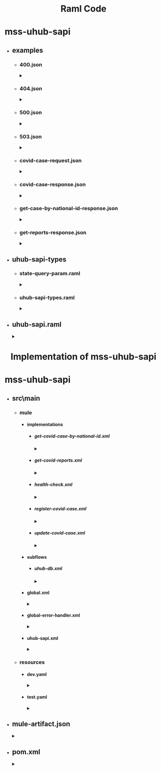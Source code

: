 # <p align="center">Raml Code</p>
# mss-uhub-sapi 
- ## examples
  - ### 400.json
    <details>
    <summary></summary>
  
      ```json
      {
      "code":400,
      "message":"Bad request",
      "description":"required key caseType not found",
      "dateTime":"2021-05-29T05:58:02Z",
      "transactionId":"44b32520-61ee-47b4-907d-fa15869f3c4d"
      }
      ```
    </details>
  
  - ### 404.json
    <details>
    <summary></summary>
  
      ```json
      {
     "code":404,
     "message":"No cases Found",
     "description":"No cases found for given national id",
     "dateTime":"2021-05-29T05:58:02Z",
     "transactionId":"44b32450-61ee-47b4-907d-fa12a69f3c4d"
      }
      
      ```
    </details>
  - ### 500.json
    <details>
    <summary></summary>
  
      ```json
      {
      "code":500,
      "message":"Internal Server Error",
      "description":"The (upstream) service is temporarily not available",
     "dateTime":"2021-05-31T06:18:02Z",
      "transactionId":"48n32920-69ne-47b4-907d-fa15869f3c4d"
      }
      ```
    </details>
  - ### 503.json
    <details>
    <summary></summary>
  
      ```json
      {
      "code":503,
      "message":"Service unavailable",
      "description":"The (upstream) service is temporarily not available",
     "dateTime":"2021-05-31T06:18:02Z",
      "transactionId":"48n32920-69ne-47b4-907d-fa15869f3c4d"
      }
      ```
    </details>
  - ### covid-case-request.json
    <details>
    <summary></summary>
  
      ```json
      {
          "source":"Hospital1",
       "caseType":"positive",
       "firstName":"John",
       "lastName":"Nixon",
       "phone":"541-754-3010",
       "email":"john@gmail.com",
       "dateOfBirth":"1989-04-26",
       "nationalID":"209-49-6193",
       "nationalIDType":"SSN",
       "address":{
          "streetAddress":"1600 Pennsylvania Avenue NW",
          "city":"Washington",
          "state":"DC",
          "postal":"20500",
          "country":"USA"
       }
      }
      ```
    </details>
  - ### covid-case-response.json
    <details>
    <summary></summary>
  
      ```json
      {
      "caseID":"672322"
      }
      ```
    </details>
  - ### get-case-by-national-id-response.json
     <details>
    <summary></summary>
  
      ```json
      [
     {
        "source":"Hospital1",
        "caseID":"456464",
        "caseType":"positive",
        "firstName":"John",
        "lastName":"Nixon",
        "phone":"541-754-3010",
        "email":"john@gmail.com",
        "dateOfBirth":"1989-04-26",
        "nationalID":"209-49-6193",
        "nationalIDType":"SSN",
        "address":{
           "streetAddress":"1600 Pennsylvania Avenue NW",
           "city":"Washington",
           "state":"DC",
           "postal":"20500",
           "country":"USA"
        },
        "createDate":"2021-05-03",
        "updateDate":"2021-05-03"
     },
     {
        "source":"Hospital1",
        "caseID":"528293",
        "caseType":"negative",
        "firstName":"John",
        "lastName":"Nixon",
        "phone":"541-754-3010",
        "email":"john@gmail.com",
        "dateOfBirth":"1989-04-26",
        "nationalID":"209-49-6193",
        "nationalIDType":"SSN",
        "address":{
           "streetAddress":"1600 Pennsylvania Avenue NW",
           "city":"Washington",
           "state":"DC",
           "postal":"20500",
           "country":"USA"
        },
        "createDate":"2020-12-14",
        "updateDate":"2020-12-14"
     }
    ]
      ```
    </details>
  - ### get-reports-response.json
    <details>
    <summary></summary>
  
      ```json
        [
         {
            "state":"texas",
            "report":{
               "total":46744,
               "positive":436744,
               "recovered":433744,
               "death":300,
               "vaccinated":7847848
            }
         }
       ]
      ```
    </details>
- ## uhub-sapi-types
  - ### state-query-param.raml
    <details>
    <summary></summary>
  
      ```raml
      #%RAML 1.0 Trait
      queryParameters:
        state: 
              type: string
              displayName: state
              required: false
              example: "texas"
      ```
    </details>
  - ### uhub-sapi-types.raml
    <details>
    <summary></summary>
  
      ```raml
     #%RAML 1.0 Library
      usage:  Types for uho sapi
      types:
        covid-case-request-type:
          type: object
          description: This type used to register and update covid case
          properties:
            source: 
              type: string
              required: true
              minLength: 1
              maxLength: 60
              example: "The johns hopkins hospital"
            caseType: 
              type: string
              required: true
              minLength: 1
              maxLength: 20
              example: "positive"
            firstName: 
              type: string
              required: true
              minLength: 1
              maxLength: 20
              example: "John"
            lastName: 
              type: string
              required: true
              minLength: 1
              maxLength: 20
              example: "Nixon"
            phone: 
              type: string
              required: true
              minLength: 1
              maxLength: 12
            email: 
              type: string
              required: false
              minLength: 1
              maxLength: 50
              example: "john@gmail.com"
            dateOfBirth:
              type: date-only
              required: true
              example: "1989-04-26"
            nationalID: 
              type: string
              required: true
              minLength: 1
              maxLength: 20
              example: "209-49-6193"
            nationalIDType:
              type: string
              required: true
              minLength: 1
              maxLength: 20
              example: "SSN"
            address:
              type: object
              properties:
                streetAddress: 
                  type: string
                  required: true
                  minLength: 1
                  maxLength: 30
                  example: "1600 Pennsylvania Avenue NW"
                city: 
                  type: string
                  required: true
                  minLength: 1
                  maxLength: 30
                  example: "Washington"
                state: 
                  type: string
                  required: true
                  minLength: 1
                  maxLength: 30
                  example: "DC"
                postal: 
                  type: string
                  required: true
                  minLength: 1
                  maxLength: 30
                  example: "20500"
                country: 
                  type: string
                  required: true
                  minLength: 1
                  maxLength: 30
                  example: "USA"
        covid-case-response-type:
          type: object
          properties:
            caseID: 
              type: string      
              example: "38774"
        get-cases-by-national-id-response-type:
          type: array
          items:
            type: object
            description: Contains each case object
            properties:
              source: 
                type: string
                required: true
                minLength: 1
                maxLength: 60
                example: "The johns hopkins hospital"
              caseType: 
                type: string
                required: true
                minLength: 1
                maxLength: 20
                example: "positive"
              firstName: 
                type: string
                required: true
                minLength: 1
                maxLength: 20
                example: "John"
              lastName: 
                type: string
                required: true
                minLength: 1
                maxLength: 20
                example: "Nixon"
              phone: 
                type: string
                required: true
                minLength: 1
                maxLength: 12
              email: 
                type: string
                required: false
                minLength: 1
                maxLength: 50
                example: "john@gmail.com"
              dateOfBirth:
                type: date-only
                required: true
                example: "1989-04-26"
              nationalID: 
                type: string
                required: true
                minLength: 1
                maxLength: 20
                example: "209-49-6193"
              nationalIDType:
                type: string
                required: true
                minLength: 1
                maxLength: 20
                example: "SSN"
              address:
                type: object
                properties:
                  streetAddress: 
                    type: string
                    required: true
                    minLength: 1
                    maxLength: 30
                    example: "1600 Pennsylvania Avenue NW"
                  city: 
                    type: string
                    required: true
                    minLength: 1
                    maxLength: 30
                    example: "Washington"
                  state: 
                    type: string
                    required: true
                    minLength: 1
                    maxLength: 30
                    example: "DC"
                  postal: 
                    type: string
                    required: true
                    minLength: 1
                    maxLength: 30
                    example: "20500"
                  country: 
                    type: string
                    required: true
                    minLength: 1
                    maxLength: 30
                    example: "USA"
              createDate:
                type: date-only
                required: true
                example: "2021-06-26"
              updateDate:
                type: date-only
                required: true
                example: "2021-06-26"
        get-reports-response-type:
          type: array
          items:
            type: object
            properties:
              state:
                type: string
                example: "texas"
              report:
                type: object
                properties:
                  total:
                    type: number
                    example: 46744
                  positive:
                    type: number
                    example: 436744
                  recovered:
                    type: number
                    example: 433744
                  death:
                    type: number
                    example: 300
                  vaccinated:
                    type: number
                    example: 7847848

      ```
    </details>
- ## uhub-sapi.raml
  <details>
  <summary></summary>
  
  ```raml
  #%RAML 1.0
  title: uhub-sapi
  version: v1
  baseUri: http://{environment}/covid/{version}/
  baseUriParameters:
    environment:
      description: DEV, TEST, UAT, PROD
      enum: ["uho-dev-uhub-sapi.us-e2.cloudhub.io","uho-test-uhub-sapi.us-e2.cloudhub.io", "uho-uat-uhub-sapi.us-e2.cloudhub.io", "uho-prod-uhub-sapi.us-e2.cloudhub.io"]
  traits:
    client-id-header: !include exchange_modules/d896f4a8-62ed-4bab-9db4-5db7ac45ebd4/client-id-required/1.0.0/client-id-required.raml
    transaction-header: !include exchange_modules/d896f4a8-62ed-4bab-9db4-5db7ac45ebd4/transaction-header/1.0.0/transaction-header.raml
    correlation-id-header: !include exchange_modules/d896f4a8-62ed-4bab-9db4-5db7ac45ebd4/correlation-id-header/1.0.0/correlation-id-header.raml
    state-query-param: !include uhub-sapi-types/state-query-param.raml
  uses:
    resource-types: exchange_modules/d896f4a8-62ed-4bab-9db4-5db7ac45ebd4/resource-types/1.0.0/resource-types.raml
    common-data-types: exchange_modules/d896f4a8-62ed-4bab-9db4-5db7ac45ebd4/common-data-types/1.0.0/common-data-types.raml
    uhub-sapi-types: uhub-sapi-types/uhub-sapi-types.raml
  /cases:
    post:
      description: To register covid case
      is: [client-id-header,correlation-id-header,transaction-header]
      body:
        application/json:
          type: uhub-sapi-types.covid-case-request-type
          example: !include examples/covid-case-request.json
      responses:
        201:
          body:
            application/json:
              type: uhub-sapi-types.covid-case-response-type
              example: !include examples/covid-case-response.json
        400:
          body:
            application/json:
              type: common-data-types.errorType
              example: !include examples/400.json
        503:
          body:
            application/json:
              type: common-data-types.errorType
              example: !include examples/503.json
        500:
          body:
            application/json:
              type: common-data-types.errorType
              example: !include examples/500.json
    put:
      description: To update covid case
      is: [client-id-header,correlation-id-header,transaction-header]
      body:
        application/json:
          type: uhub-sapi-types.covid-case-request-type
          example: !include examples/covid-case-request.json
      responses:
        200:
          body:
            application/json:
              example:
                type: uhub-sapi-type.covid-case-response-type
                example: !include examples/covid-case-response.json
        400:
          body:
            application/json:
              type: common-data-types.errorType
              example: !include examples/400.json
        503:
          body:
            application/json:
              type: common-data-types.errorType
              example: !include examples/503.json
        500:
          body:
            application/json:
              type: common-data-types.errorType
              example: !include examples/500.json
    /{nationalID}:
      get:
        description: To get covid case by national id.
        is: [client-id-header,correlation-id-header,transaction-header]
        responses:
          200:
            body:
              application/json:
                type: uhub-sapi-types.get-cases-by-national-id-response-type
                example: !include examples/get-cases-by-national-id-response.json     
          404:
            body:
              application/json:
                type: common-data-types.errorType
                example: !include examples/404.json 
          503:
            body:
              application/json:
                type: common-data-types.errorType
                example: !include examples/503.json     
          500:
            body:
              application/json:
                type: common-data-types.errorType
                example: !include examples/500.json 
  /reports:
    get:
      description: To get covid reports
      is: [client-id-header,correlation-id-header,transaction-header, state-query-param]
      responses:
        200:
          body:
            application/json:
              type: uhub-sapi-types.get-reports-response-type
              example: !include examples/get-reports-response.json
        503:
            body:
              application/json:
                type: common-data-types.errorType
                example: !include examples/503.json     
        500:
          body:
              application/json:
                type: common-data-types.errorType
                example: !include examples/500.json
  /health-check:
    get:
    type:
      resource-types.all: 
        getResponseType: string
  ```
  </details>
    
# <p align="center">Implementation of mss-uhub-sapi</p>  
# mss-uhub-sapi
- ## src\main
  - ### mule
    - #### implementations
      - ##### get-covid-case-by-national-id.xml
        <details>
        <summary></summary>
        
        ```xml
        <mule xmlns:db="http://www.mulesoft.org/schema/mule/db"
            xmlns:ee="http://www.mulesoft.org/schema/mule/ee/core"
            xmlns="http://www.mulesoft.org/schema/mule/core"
            xmlns:doc="http://www.mulesoft.org/schema/mule/documentation"
            xmlns:xsi="http://www.w3.org/2001/XMLSchema-instance"
            xsi:schemaLocation="http://www.mulesoft.org/schema/mule/core http://www.mulesoft.org/schema/mule/core/current/mule.xsd
                                http://www.mulesoft.org/schema/mule/ee/core http://www.mulesoft.org/schema/mule/ee/core/current/mule-ee.xsd
                                http://www.mulesoft.org/schema/mule/db http://www.mulesoft.org/schema/mule/db/current/mule-db.xsd">
            <flow name="get:\cases\(nationalID):uhub-sapi-config">
                <set-variable value="#[attributes.headers.'x-correlation-id' default ""]" doc:name="Set correlationId" doc:id="f8880dfb-464e-466c-ace9-2c16154a67f8" variableName="correlationId"/>
                <logger level="INFO" doc:name="Start Log" doc:id="a9da54eb-b242-4bf7-a9d3-2cac2e1194bb" message="transactionID: #[vars.transactionId]], correlationID: #[vars.correlationID], message: Started get covid case by national id flow"/>
                <set-variable value="#[attributes.uriParams.nationalID]" doc:name="Set nationalID" doc:id="6cdad34b-e37a-4b8f-a54f-9d1320c82b0d" variableName="nationalID"/>
                <flow-ref doc:name="fetch-case-by-national-id-sub-flow" doc:id="22cedc33-9bff-4b2b-aeb8-e7806c14d7fd" name="fetch-case-by-national-id-sub-flow"/>
                <choice doc:name="Choice" doc:id="e641b0d9-7cfd-4633-9942-5e63eb8daa02">
                    <when expression="#[sizeOf(payload) > 0]">
                        <ee:transform doc:name="Set Success Response" doc:id="91e6da53-26ad-4b26-8820-ef1c2505cd2c">
                            <ee:message>
                                <ee:set-payload>
                                    <![CDATA[ %dw 2.0
                                    output application/json
                                    ---
                                    payload map (covidCase, indexOfCovidCase) -> {
                                        caseID: covidCase.case_id,
                                        source: covidCase.source,
                                        caseType: covidCase.case_type,
                                        firstName: covidCase.first_name,
                                        lastName: covidCase.last_name,
                                        phone: covidCase.phone,
                                        email: covidCase.email,
                                        dateOfBirth: covidCase.date_of_birth as String {format: "yyyy-MM-dd"},
                                        nationalID: covidCase.national_id,
                                        nationalIDType: covidCase.national_id_type,
                                        address: {
                                            streetAddress: covidCase.street_address,
                                            city: covidCase.city,
                                            state: covidCase.state,
                                            postal: covidCase.postal,
                                            country: covidCase.country
                                        },
                                        createDate: covidCase.create_date as String {format: "yyyy-MM-dd"},
                                        updateDate: covidCase.update_date as String {format: "yyyy-MM-dd"}
                                    } ]]>
                                </ee:set-payload>
                            </ee:message>
                        </ee:transform>
                    </when>
                    <otherwise>
                        <ee:transform doc:name="Set Not Found Response" doc:id="04f1cc15-2bd2-4c5a-a9d8-54de0f91cc8b">
                            <ee:message>
                                <ee:set-payload>
                                    <![CDATA[ %dw 2.0
                                    output application/json
                                    ---
                                    {
                                        "code": 404,
                                        "message": "Resource not found",
                                        "description": "The server has not found anything matching the Request-URI",
                                        "dateTime": now() as String { format: "yyyy-MM-dd'T'HH:mm:ss'Z'" },
                                        "transactionId": vars.transactionId
                                    } ]]>
                                </ee:set-payload>
                            </ee:message>
                            <ee:variables>
                                <ee:set-variable variableName="httpStatus">
                                    <![CDATA[ 404 ]]>
                                </ee:set-variable>
                            </ee:variables>
                        </ee:transform>
                    </otherwise>
                </choice>
                <logger level="INFO" doc:name="End Log" doc:id="2ad38ca0-65f9-4db2-855c-ded0ef04a6e0" message="transactionID: #[vars.transactionId]], correlationID: #[vars.correlationID], message: Completed get covid case by national id flow, payload: #[payload]"/>
            </flow>
        </mule>
        ```
        </details>

      - ##### get-covid-reports.xml
        <details>
        <summary></summary>
        
        ```xml
        <mule xmlns:db="http://www.mulesoft.org/schema/mule/db"
            xmlns:ee="http://www.mulesoft.org/schema/mule/ee/core"
            xmlns="http://www.mulesoft.org/schema/mule/core"
            xmlns:doc="http://www.mulesoft.org/schema/mule/documentation"
            xmlns:xsi="http://www.w3.org/2001/XMLSchema-instance"
            xsi:schemaLocation="http://www.mulesoft.org/schema/mule/core http://www.mulesoft.org/schema/mule/core/current/mule.xsd
                                http://www.mulesoft.org/schema/mule/ee/core http://www.mulesoft.org/schema/mule/ee/core/current/mule-ee.xsd
                                http://www.mulesoft.org/schema/mule/db http://www.mulesoft.org/schema/mule/db/current/mule-db.xsd">
            <flow name="get:\reports:uhub-sapi-config">
                <set-variable value="#[attributes.headers.'x-correlation-id' default ""]" doc:name="Set correlationId" doc:id="b252ea5f-370f-4732-a33b-474cc36da7b7" variableName="correlationId"/>
                <logger level="INFO" doc:name="Start Log" doc:id="a8cf8ef8-fb2e-436e-b913-d30020a95c44" message="transactionId: #[vars.transactionId]], correlationId: #[vars.correlationId], message: Started get reports flow and received query parameter is - #[attributes.queryParams.state]""/>
                <ee:transform doc:name="Prepare DynamicQuery" doc:id="7320fdd9-32ee-44c9-8dc3-ce0029d0840a">
                    <ee:message> </ee:message>
                    <ee:variables>
                        <ee:set-variable variableName="reportsDynamicQuery">
                            <![CDATA[ if(!isEmpty(attributes.queryParams.state)) ( "select count(*) as count, case_type, state from cvd_case_master where state = '" ++ upper(attributes.queryParams.state) ++ "' group by case_type, state" ) else ( "select count(*) as count, case_type, state from cvd_case_master group by case_type, state" ) ]]>
                        </ee:set-variable>
                    </ee:variables>
                </ee:transform>
                <flow-ref doc:name="fetch-case-reports-sub-flow" doc:id="ffc6b38b-15b6-45c2-9e0b-35864585af97" name="fetch-case-reports-sub-flow"/>
                <ee:transform xmlns:ee="http://www.mulesoft.org/schema/mule/ee/core" xsi:schemaLocation="http://www.mulesoft.org/schema/mule/ee/core http://www.mulesoft.org/schema/mule/ee/core/current/mule-ee.xsd" doc:name="Prepare Response">
                    <ee:message>
                        <ee:set-payload>
                            <![CDATA[ %dw 2.0 output application/json fun vaccinatedByState(state) = (payload filter(($.STATE == state as String) and ($.CASE_TYPE == "vaccinated")) map { COUNT: $.COUNT })[0] --- ((payload groupBy($.STATE) mapObject { caseReports: { state: $$, reports: { total: ($.COUNT reduce $ + $$) - (vaccinatedByState($$).COUNT as Number default 0), ($ orderBy($.CASE_TYPE) map { ($.CASE_TYPE): $.COUNT }) } } }).*caseReports) default [] ]]>
                        </ee:set-payload>
                    </ee:message>
                </ee:transform>
                <logger level="INFO" doc:name="End Log" doc:id="a78c29b1-fc4f-49c9-922d-0207a62d8143" message="transactionID: #[vars.transactionId]], correlationId: #[vars.correlationID], message: Completed get reports flow, payload: #[payload]""/>
            </flow>
        </mule>
        ```
        </details>
        
      - ##### health-check.xml
        <details>
        <summary></summary>
        
        ```xml
        <mule xmlns:custom-logger="http://www.mulesoft.org/schema/mule/custom-logger"
            xmlns:ee="http://www.mulesoft.org/schema/mule/ee/core"
            xmlns="http://www.mulesoft.org/schema/mule/core"
            xmlns:doc="http://www.mulesoft.org/schema/mule/documentation"
            xmlns:xsi="http://www.w3.org/2001/XMLSchema-instance"
            xsi:schemaLocation="http://www.mulesoft.org/schema/mule/core http://www.mulesoft.org/schema/mule/core/current/mule.xsd
                                http://www.mulesoft.org/schema/mule/ee/core http://www.mulesoft.org/schema/mule/ee/core/current/mule-ee.xsd
                                http://www.mulesoft.org/schema/mule/custom-logger http://www.mulesoft.org/schema/mule/custom-logger/current/mule-custom-logger.xsd">
            <flow name="get:\health-check:uhub-sapi-config">
                <ee:transform doc:name="Set Response" doc:id="bb1cca78-967f-4df7-a628-58b320bf27b0">
                    <ee:message>
                        <ee:set-payload>
                            <![CDATA[ %dw 2.0
                            output application/json
                            ---
                            { message: app.name ++ " is alive and kicking" } ]]>
                        </ee:set-payload>
                    </ee:message>
                </ee:transform>
            </flow>
        </mule>
        ```
        </details>

      - ##### register-covid-case.xml
        <details>
        <summary></summary>
        
        ```xml
        <mule xmlns:db="http://www.mulesoft.org/schema/mule/db"
            xmlns:ee="http://www.mulesoft.org/schema/mule/ee/core"
            xmlns="http://www.mulesoft.org/schema/mule/core"
            xmlns:doc="http://www.mulesoft.org/schema/mule/documentation"
            xmlns:xsi="http://www.w3.org/2001/XMLSchema-instance"
            xsi:schemaLocation="http://www.mulesoft.org/schema/mule/core http://www.mulesoft.org/schema/mule/core/current/mule.xsd
                                http://www.mulesoft.org/schema/mule/ee/core http://www.mulesoft.org/schema/mule/ee/core/current/mule-ee.xsd
                                http://www.mulesoft.org/schema/mule/db http://www.mulesoft.org/schema/mule/db/current/mule-db.xsd">
            <flow name="post:\cases:application\json:uhub-sapi-config">
                <set-variable value="#[attributes.headers.'x-correlation-id' default ""]" doc:name="Set correlationId" doc:id="1fbbc232-4a31-4e27-83da-b4154ab316e6" variableName="correlationId"/>
                <logger level="INFO" doc:name="Start Log" doc:id="64bb6e1c-a97e-4ec6-95be-86ba4dd6e90f" message="transactionID: #[vars.transactionId]], correlationID: #[vars.correlationID], message: Started register covid case flow, payload: #[payload]"/>
                <ee:transform doc:name="Prepare Covid Case Payload" doc:id="b671e580-c6a2-4d7d-af45-27f93a93ffab">
                    <ee:message>
                        <ee:set-payload>
                            <![CDATA[ %dw 2.0
                            output application/java
                            var currentDate = now() as String { format: "yyyy-MM-dd" }
                            ---
                            {
                                source: payload.source,
                                case_type: payload.caseType,
                                first_name: payload.firstName,
                                last_name: payload.lastName,
                                phone: payload.phone,
                                email: payload.email,
                                date_of_birth: payload.dateOfBirth as String { format: "yyyy-MM-dd" },
                                national_id: payload.nationalID,
                                national_id_type: payload.nationalIDType,
                                street_address: payload.address.streetAddress,
                                city: payload.address.city,
                                state: upper(payload.address.state),
                                postal: payload.address.postal,
                                country: payload.address.country,
                                create_date: currentDate,
                                update_date: currentDate,
                                create_by: "UHIS",
                                update_by: "UHIS"
                            }
                            ]]>
                        </ee:set-payload>
                    </ee:message>
                </ee:transform>
                <flow-ref doc:name="insert-covid-case-sub-flow" doc:id="bc36f35e-63be-44c5-b2fe-35186286df8c" name="insert-covid-case-sub-flow"/>
                <ee:transform xmlns:ee="http://www.mulesoft.org/schema/mule/ee/core" xsi:schemaLocation="http://www.mulesoft.org/schema/mule/ee/core http://www.mulesoft.org/schema/mule/ee/core/current/mule-ee.xsd" doc:name="Prepare Response">
                    <ee:message>
                        <ee:set-payload>
                            <![CDATA[ %dw 2.0
                            output application/json
                            ---
                            { caseID: payload[0].CASE_ID as String }
                            ]]>
                        </ee:set-payload>
                    </ee:message>
                </ee:transform>
                <logger level="INFO" doc:name="End Log" doc:id="9042a9bd-8ebe-483e-bb30-9033070a217e" message="transactionID: #[vars.transactionId]], correlationID: #[vars.correlationID], message: Completed register covid case flow, payload: #[payload]"/>
            </flow>
        </mule>
        ```
        </details>

      - ##### update-covid-case.xml
        <details>
        <summary></summary>
        
        ```xml
        <mule xmlns:os="http://www.mulesoft.org/schema/mule/os" xmlns:db="http://www.mulesoft.org/schema/mule/db" xmlns:ee="http://www.mulesoft.org/schema/mule/ee/core" xmlns="http://www.mulesoft.org/schema/mule/core" xmlns:doc="http://www.mulesoft.org/schema/mule/documentation" xmlns:xsi="http://www.w3.org/2001/XMLSchema-instance" xsi:schemaLocation="http://www.mulesoft.org/schema/mule/core http://www.mulesoft.org/schema/mule/core/current/mule.xsd http://www.mulesoft.org/schema/mule/ee/core http://www.mulesoft.org/schema/mule/ee/core/current/mule-ee.xsd http://www.mulesoft.org/schema/mule/db http://www.mulesoft.org/schema/mule/db/current/mule-db.xsd http://www.mulesoft.org/schema/mule/os http://www.mulesoft.org/schema/mule/os/current/mule-os.xsd">
        <os:object-store name="Object_store" doc:name="Object store" doc:id="b0946d7f-bac0-4122-82b7-396b0e3e6b3b" maxEntries="100" entryTtl="1" entryTtlUnit="HOURS"/>
        <flow name="put:\cases:application\json:uhub-sapi-config">
        <set-variable value="#[attributes.headers.'x-correlation-id' default ""]" doc:name="Set correlationId" doc:id="df32e5cf-f05c-4d7d-944f-80a7e9c06885" variableName="correlationId"/>
        <logger level="INFO" doc:name="Start Log" doc:id="5518847c-96c4-4150-b164-ae615b757ef8" message="transactionID: #[vars.transactionId]], correlationID: #[vars.correlationID], message: "Started update covid case flow", payload: #[payload]"/>
        <ee:transform doc:name="Prepare Covid Case Payload" doc:id="a8edfcce-2570-4e85-8684-91cda5495263">
        <ee:message> </ee:message>
        <ee:variables>
        <ee:set-variable variableName="covidCasePayload">
        <![CDATA[ %dw 2.0 output application/java --- { case_id: payload.caseID, source: payload.source, case_type: payload.caseType, first_name: payload.firstName, last_name: payload.lastName, phone: payload.phone, email: payload.email, date_of_birth: payload.dateOfBirth as String { format: "yyyy-MM-dd" }, national_id: payload.nationalID, national_id_type: payload.nationalIDType, street_address: payload.address.streetAddress, city: payload.address.city, state: upper(payload.address.state), postal: payload.address.postal, country: payload.address.country, update_date: now() as String { format: "yyyy-MM-dd" }, create_by: "UHIS", update_by: "UHIS" } ]]>
        </ee:set-variable>
        </ee:variables>
        </ee:transform>
        <idempotent-message-validator doc:name="Idempotent Message Validator" doc:id="184301ee-14e1-4048-b085-3c1577ba2ddd" idExpression="#[vars.covidCasePayload pluck $ joinBy ""]" objectStore="Object_store"/>
        <flow-ref doc:name="update-covid-case-sub-flow" doc:id="88758ddc-36fb-4ec6-859e-4d4c80cb91c9" name="update-covid-case-sub-flow"/>
        <ee:transform doc:name="Set Success Response" doc:id="d6200ad9-f1d5-4b4a-a8bc-a366bcd42853" xsi:schemaLocation="http://www.mulesoft.org/schema/mule/ee/core http://www.mulesoft.org/schema/mule/ee/core/current/mule-ee.xsd">
        <ee:message>
        <ee:set-payload>
        <![CDATA[ %dw 2.0 output application/json --- if (payload.affectedRows > 0 ) { caseID: vars.covidCasePayload.case_id } else {} ]]>
        </ee:set-payload>
        </ee:message>
        </ee:transform>
        <logger level="INFO" doc:name="End Log" doc:id="109256f7-a4eb-4d98-a871-66e491a898c9" message="transactionID: #[vars.transactionId]], correlationID: #[vars.correlationID], message: "Completed update covid case flow", payload: #[payload]"/>
        <error-handler>
        <on-error-continue enableNotifications="true" logException="true" doc:name="On Error Continue" doc:id="9d8d23ab-c71c-4049-8025-157de677b108" type="MULE:DUPLICATE_MESSAGE">
        <set-variable value="#[400]" doc:name="Set HTTP Status - 400" doc:id="bf43151f-de87-4b59-a20e-85d10f8339a5" variableName="httpStatus"/>
        <set-variable value="Bad request" doc:name="set Error Message" doc:id="6e9aae56-6e62-4f8e-9eda-8b4cbbc3de94" variableName="errorMessage"/>
        <set-variable value="#["Duplicate request received"]" doc:name="Set Error Description" doc:id="2963d835-8699-45c8-8724-5bbf8c1dd930" variableName="errorDescription"/>
        <flow-ref doc:name="global-prepare-error-response-sub-flow" doc:id="1dad76ad-94b8-4a1f-b3e3-e8deabb4e326" name="global-prepare-error-response-sub-flow"/>
        </on-error-continue>
        </error-handler>
        </flow>
        </mule>
        ```
        </details>
    - #### subflows
      - ##### uhub-db.xml
        <details>
        <summary></summary>
        
        ```xml
        <mule xmlns:db="http://www.mulesoft.org/schema/mule/db"
            xmlns="http://www.mulesoft.org/schema/mule/core"
            xmlns:doc="http://www.mulesoft.org/schema/mule/documentation"
            xmlns:xsi="http://www.w3.org/2001/XMLSchema-instance"
            xsi:schemaLocation="http://www.mulesoft.org/schema/mule/db http://www.mulesoft.org/schema/mule/db/current/mule-db.xsd
                                http://www.mulesoft.org/schema/mule/core http://www.mulesoft.org/schema/mule/core/current/mule.xsd">
        
            <sub-flow name="insert-covid-case-sub-flow" doc:id="f37e24d2-c0b6-4e47-9c20-5c97e795e452">
                <logger level="DEBUG" doc:name="Start Log" doc:id="df64d6e0-1956-41b0-996b-609c53369f0e" message="transactionID: #[vars.transactionId]], correlationID: #[vars.correlationID], message: &quot;Before insert case database call&quot;, payload: #[payload]"/>
                <db:insert doc:name="Insert Covid Case Master" doc:id="a4da8b55-6aaf-4c8f-bd04-b9899ef8dd57" config-ref="Uhub_Database_Config" queryTimeout="60000" queryTimeoutUnit="MILLISECONDS" autoGenerateKeys="true">
                    <reconnect/>
                    <db:sql>
                        <![CDATA[ insert into cvd_case_master(source, case_type, first_name, last_name, phone, email, date_of_birth, national_id, national_id_type, street_address, city, state, postal, country, create_date, update_date, create_by, update_by) values(:source, :case_type, :first_name, :last_name, :phone, :email, TO_DATE(:date_of_birth, 'YYYY-MM-DD'), :national_id, :national_id_type, :street_address, :city, :state, :postal, :country, TO_DATE(:create_date, 'YYYY-MM-DD'), TO_DATE(:update_date, 'YYYY-MM-DD'), :create_by, :update_by) ]]>
                    </db:sql>
                    <db:input-parameters>
                        <![CDATA[ #[payload] ]]>
                    </db:input-parameters>
                    <db:auto-generated-keys-column-names>
                        <db:auto-generated-keys-column-name value="CASE_ID"/>
                    </db:auto-generated-keys-column-names>
                </db:insert>
                <logger level="DEBUG" doc:name="End Log" doc:id="88465319-646a-43c4-942c-5f60392afd05" message="transactionID: #[vars.transactionId]], correlationID: #[vars.correlationID], message: &quot;Completed insert case database call&quot;"/>
            </sub-flow>
        
            <sub-flow name="update-covid-case-sub-flow" doc:id="adfbe9ad-bbf5-4370-8933-d833925a9386">
                <logger level="DEBUG" doc:name="Start Log" doc:id="26a4cb94-642d-4cfb-a2c2-6eb91e06b223" message="transactionID: #[vars.transactionId]], correlationID: #[vars.correlationID], message: &quot;Before update case database call&quot;, payload: #[payload]"/>
                <db:update doc:name="Update Covid Case Master" doc:id="4b51bbbc-a168-4d29-bd3e-88b8c67473e7" config-ref="Uhub_Database_Config">
                    <db:sql>
                        <![CDATA[ update cvd_case_master set source=:source, case_type=:case_type, first_name=:first_name, last_name=:last_name, phone=:phone, email=:email, date_of_birth=TO_DATE(:date_of_birth, 'YYYY-MM-DD'), national_id=:national_id, national_id_type=:national_id_type, street_address=:street_address, city=:city, state=:state, postal=:postal, country=:country, update_date=TO_DATE(:update_date, 'YYYY-MM-DD'), create_by=:create_by, update_by=:update_by where case_id=:case_id ]]>
                    </db:sql>
                    <db:input-parameters>
                        <![CDATA[ #[vars.covidCasePayload] ]]>
                    </db:input-parameters>
                </db:update>
                <logger level="DEBUG" doc:name="End Log" doc:id="c95ecca1-dfd9-4643-a695-d397ad514d28" message="transactionID: #[vars.transactionId]], correlationID: #[vars.correlationID], message: &quot;Completed update case database call&quot;"/>
            </sub-flow>
        
            <sub-flow name="fetch-case-reports-sub-flow" doc:id="5d35935d-5b59-4cd8-9799-3e7f14891711">
                <logger level="DEBUG" doc:name="Start Log" doc:id="3ddddb57-199e-472a-8a55-28c39c3b9939" message="transactionID: #[vars.transactionId]], correlationID: #[vars.correlationID], message: Before fetching case reports database call&quot;"/>
                <db:select doc:name="Select Case Reports" doc:id="224c3c7a-05a7-4654-8414-86842a990ed5" config-ref="Uhub_Database_Config">
                    <db:sql>
                        <![CDATA[ #[&quot;$(vars.reportsDynamicQuery)&quot;] ]]>
                    </db:sql>
                </db:select>
                <logger level="DEBUG" doc:name="End Log" doc:id="1b04bfed-7ae3-472c-a7a3-fe19a770f15d" message="transactionID: #[vars.transactionId]], correlationID: #[vars.correlationID], message: Completed fetch case reports database call&quot;"/>
            </sub-flow>
        
            <sub-flow name="fetch-case-by-national-id-sub-flow" doc:id="31341864-50cb-4db8-b2a5-c55167dc78eb">
                <logger level="DEBUG" doc:name="Start Log" doc:id="87e1cc03-7056-4572-b893-eeafc07340cf" message="transactionID: #[vars.transactionId]], correlationID: #[vars.correlationID], message: &quot;Before fetching case by national id database call&quot;"/>
                <db:select doc:name="Select Case by NationalID" doc:id="77ea91ca-d819-4e0a-8926-9bc3167adc4b" config-ref="Uhub_Database_Config">
                    <db:sql>
                        <![CDATA[ select case_id, source, case_type, first_name, last_name, phone, email, date_of_birth, national_id, national_id_type, street_address, city, state, postal, country, create_date, update_date from cvd_case_master where national_id = :national_id ]]>
                    </db:sql>
                    <db:input-parameters>
                        <![CDATA[ #[{ national_id: vars.nationalID }] ]]>
                    </db:input-parameters>
                </db:select>
                <logger level="DEBUG" doc:name="End Log" doc:id="d45e5032-4fb5-4496-8cca-28f9ae9b71c9" message="transactionID: #[vars.transactionId]], correlationID: #[vars.correlationID], message: &quot;Completed fetch case by national id database call&quot;"/>
            </sub-flow>
        </mule>

    - #### global.xml
      <details>
      <summary></summary>
      
      ```xml
      <mule xmlns:api-gateway="http://www.mulesoft.org/schema/mule/api-gateway"
          xmlns:db="http://www.mulesoft.org/schema/mule/db"
          xmlns:secure-properties="http://www.mulesoft.org/schema/mule/secure-properties"
          xmlns:apikit="http://www.mulesoft.org/schema/mule/mule-apikit"
          xmlns:http="http://www.mulesoft.org/schema/mule/http"
          xmlns="http://www.mulesoft.org/schema/mule/core"
          xmlns:doc="http://www.mulesoft.org/schema/mule/documentation"
          xmlns:xsi="http://www.w3.org/2001/XMLSchema-instance"
          xsi:schemaLocation="http://www.mulesoft.org/schema/mule/api-gateway http://www.mulesoft.org/schema/mule/api-gateway/current/mule-api-gateway.xsd
                              http://www.mulesoft.org/schema/mule/mule-apikit http://www.mulesoft.org/schema/mule/mule-apikit/current/mule-apikit.xsd
                              http://www.mulesoft.org/schema/mule/http http://www.mulesoft.org/schema/mule/http/current/mule-http.xsd
                              http://www.mulesoft.org/schema/mule/core http://www.mulesoft.org/schema/mule/core/current/mule.xsd
                              http://www.mulesoft.org/schema/mule/secure-properties http://www.mulesoft.org/schema/mule/secure-properties/current/mule-secure-properties.xsd
                              http://www.mulesoft.org/schema/mule/db http://www.mulesoft.org/schema/mule/db/current/mule-db.xsd">
      
          <http:listener-config name="uhub-sapi-httpListenerConfig" basePath="covid">
              <http:listener-connection host="0.0.0.0" port="${secure::http.port}"/>
          </http:listener-config>
      
          <apikit:config name="uhub-sapi-config" api="uhub-sapi.raml" outboundHeadersMapName="outboundHeaders" httpStatusVarName="httpStatus"/>
      
          <secure-properties:config name="Secure_Properties_Config" doc:name="Secure Properties Config" doc:id="aaa8e37c-89a0-48d0-bdf3-60132f8b13d4" file="${env}.yaml" key="${enc.key}"/>
      
          <db:config name="Uhub_Database_Config" doc:name="Database Config" doc:id="1be94849-0091-4739-b50f-0d864d4a2d0a">
              <db:oracle-connection host="${secure::database.uhub.host}" user="${secure::database.uhub.user}" password="${secure::database.uhub.password}" instance="${secure::database.uhub.instance}" port="${secure::database.uhub.port}"/>
          </db:config>
      
          <api-gateway:autodiscovery apiId="${api.id}" ignoreBasePath="true" doc:name="API Autodiscovery" doc:id="227cfad4-60eb-4810-8b53-8607edd57271" flowRef="uhub-sapi-main"/>
      </mule>

    - #### global-error-handler.xml
      <details>
      <summary></summary>
      
      ```xml
      <mule xmlns:ee="http://www.mulesoft.org/schema/mule/ee/core" xmlns="http://www.mulesoft.org/schema/mule/core" xmlns:doc="http://www.mulesoft.org/schema/mule/documentation" xmlns:xsi="http://www.w3.org/2001/XMLSchema-instance" xsi:schemaLocation=" http://www.mulesoft.org/schema/mule/ee/core http://www.mulesoft.org/schema/mule/ee/core/current/mule-ee.xsd http://www.mulesoft.org/schema/mule/core http://www.mulesoft.org/schema/mule/core/current/mule.xsd">
      <error-handler name="global-error-handler" doc:id="77f85497-bc5a-4406-9826-4708e19ce808">
      <on-error-propagate type="APIKIT:BAD_REQUEST" enableNotifications="true" logException="true" doc:name="On Error Propagate" doc:id="ef3cf218-baa9-4253-9657-bc8168fb8815">
      <set-variable value="#[400]" doc:name="Set HTTP Status - 400" doc:id="5e7ccc4e-d9ea-4e3d-8442-c14ecb513309" variableName="httpStatus"/>
      <set-variable value="Bad request" doc:name="set Error Message" doc:id="3cdb7dd5-31bf-4c24-b910-101a9242ea20" variableName="errorMessage"/>
      <set-variable value="#[(((error.description default "" replace "[" with "") replace "]" with "") splitBy "\n")]" doc:name="Set Error Description" doc:id="e094d07d-c5fb-4083-8f00-6b1a40369929" variableName="errorDescription"/>
      <flow-ref doc:name="global-prepare-error-response-sub-flow" doc:id="eb11b457-b296-4d7e-9a27-6d2bdaca019a" name="global-prepare-error-response-sub-flow"/>
      </on-error-propagate>
      <on-error-propagate type="APIKIT:METHOD_NOT_ALLOWED" enableNotifications="true" logException="true" doc:name="On Error Propagate" doc:id="2dc25069-521b-4119-b9d9-8a2811417ff1">
      <set-variable value="#[405]" doc:name="Set HTTP Status - 405" doc:id="3a96b68f-77cf-4b1e-a185-d4384e1bf5b8" variableName="httpStatus"/>
      <set-variable value="Method Not Allowed" doc:name="Set Error Message" doc:id="b5b32a4e-135b-42b7-85fd-ef756edd3471" variableName="errorMessage"/>
      <set-variable value="The method specified in the request is not allowed for this resource" doc:name="Set Error Description" doc:id="294531c7-7f83-4fef-a1ae-520bd7f2b25b" variableName="errorDescription"/>
      <flow-ref doc:name="global-prepare-error-response-sub-flow" doc:id="7521a9ad-5006-43b3-acae-46284c39aac7" name="global-prepare-error-response-sub-flow"/>
      </on-error-propagate>
      <on-error-propagate type="APIKIT:NOT_ACCEPTABLE" enableNotifications="true" logException="true" doc:name="On Error Propagate" doc:id="df815d08-9957-4e68-b3ca-f864a5181115">
      <set-variable value="#[406]" doc:name="Set HTTP Status - 406" doc:id="08259cfe-fbf3-441e-951f-ab431c5f57b0" variableName="httpStatus"/>
      <set-variable value="Not Acceptable" doc:name="Set Error Message" doc:id="ca6b5800-1bfb-43d9-9ada-7d372d4aa0e7" variableName="errorMessage"/>
      <set-variable value="The resource identified by the request is not capable of generating response entities according to the request accept headers" doc:name="Set Error Description" doc:id="4e301aef-84af-4c43-923d-abc306306058" variableName="errorDescription"/>
      <flow-ref doc:name="global-prepare-error-response-sub-flow" doc:id="0a0586a1-749f-4b09-8ff1-ed299bbaeace" name="global-prepare-error-response-sub-flow"/>
      </on-error-propagate>
      <on-error-propagate type="APIKIT:NOT_FOUND" enableNotifications="true" logException="true" doc:name="On Error Propagate" doc:id="68d40e8d-5285-41e2-b299-01d614c1b656">
      <set-variable value="#[404]" doc:name="Set HTTP Status - 404" doc:id="de8bb9db-b4f8-4cd3-9f0a-348869331950" variableName="httpStatus"/>
      <set-variable value="Not found" doc:name="Set Error Message" doc:id="23037b6a-29f1-41d7-867f-58af686326e4" variableName="errorMessage"/>
      <set-variable value="The server has not found anything matching the Request-URI" doc:name="Set Error Description" doc:id="e6d889a0-2b53-455d-aadf-0ba15fb6bf91" variableName="errorDescription"/>
      <flow-ref doc:name="global-prepare-error-response-sub-flow" doc:id="4d71d4db-ea53-4c48-ad7f-4d6ce2981972" name="global-prepare-error-response-sub-flow"/>
      </on-error-propagate>
      <on-error-propagate type="APIKIT:UNSUPPORTED_MEDIA_TYPE" enableNotifications="true" logException="true" doc:name="On Error Propagate" doc:id="9119834d-7fc5-4d44-b804-abf5665dbb0a">
      <set-variable value="#[415]" doc:name="Set HTTP Status - 415" doc:id="3f2dec04-da5b-47ea-8edc-2de7b1208ea8" variableName="httpStatus"/>
      <set-variable value="Unsupported media type" doc:name="Set Error Message" doc:id="43f81baa-635d-4067-9393-1829f9c56bf3" variableName="errorMessage"/>
      <set-variable value="The server is refusing to service the request because the entity of the request is in a format not supported by the requested resource for the requested method" doc:name="Set Error Description" doc:id="b2b0ca06-735c-4931-957a-ad108931f613" variableName="errorDescription"/>
      <flow-ref doc:name="global-prepare-error-response-sub-flow" doc:id="c38521fa-7243-496c-81de-28a016e0fc89" name="global-prepare-error-response-sub-flow"/>
      </on-error-propagate>
      <!--  DB Related issues  -->
      <!--  HTTP Requster Related error handling  -->
      <on-error-propagate type="HTTP:BAD_REQUEST" enableNotifications="true" logException="true" doc:name="On Error Propagate" doc:id="20a62f4c-aac0-4cd8-8de9-aac3b46e2fe0">
      <set-variable value="#[400]" doc:name="Set HTTP Status - 400" doc:id="159ecece-2f3d-47cb-992c-219beb0c7ed0" variableName="httpStatus"/>
      <set-payload value="#[error.muleMessage.payload]" doc:name="Set Payload" doc:id="6af37201-6407-4091-9f88-2a3f52144c45"/>
      </on-error-propagate>
      <on-error-propagate type="HTTP:FORBIDDEN" enableNotifications="true" logException="true" doc:name="On Error Propagate" doc:id="8b572e2b-ce7f-4226-a4ad-60395e9dff12">
      <set-variable value="#[403]" doc:name="Set HTTP Status - 403" doc:id="b384641e-9dbc-4719-8ee7-203537d4555e" variableName="httpStatus"/>
      <set-variable value="Access to the upstream service is forbidden." doc:name="Set Error Message" doc:id="1d21f86b-1169-45c4-aa8f-8ef1933046f8" variableName="errorMessage"/>
      <flow-ref doc:name="global-prepare-error-response-sub-flow" doc:id="2f14711f-7193-4cf6-b352-dd8a3733673d" name="global-prepare-error-response-sub-flow"/>
      </on-error-propagate>
      <on-error-propagate type="HTTP:CLIENT_SECURITY" enableNotifications="true" logException="true" doc:name="On Error Propagate" doc:id="2bbaa7cc-1bcb-43d1-9abf-2f8779a6196e">
      <set-variable value="#[401]" doc:name="Set HTTP Status - 401" doc:id="1ba828a4-67e2-462c-98e0-c69d7298f442" variableName="httpStatus"/>
      <set-payload value="#[error.muleMessage.payload]" doc:name="Set Payload" doc:id="00b99b85-c3be-4ca9-9b1c-8387418d7378"/>
      </on-error-propagate>
      <on-error-propagate type="HTTP:CONNECTIVITY" enableNotifications="true" logException="true" doc:name="On Error Propagate" doc:id="a632b2ae-b8bb-4711-8c24-cb94a4b02091">
      <set-variable value="#[503]" doc:name="Set HTTP Status - 503" doc:id="589d97c5-1dfb-46af-9207-9632e1e1f5ff" variableName="httpStatus"/>
      <set-variable value="Service unavailable" doc:name="Set Error Message" doc:id="bf79f24a-fdb4-4418-b0aa-e1cfe01323ee" variableName="errorMessage"/>
      <set-variable value="The (upstream) service is temporarily not available " doc:name="Set errorDescription" doc:id="012bd74a-78be-4d0f-938a-88d50d665992" variableName="errorDescription"/>
      <flow-ref doc:name="global-prepare-error-response-sub-flow" doc:id="f498eea1-ea09-46cc-80c5-7e05119d8009" name="global-prepare-error-response-sub-flow"/>
      </on-error-propagate>
      <on-error-propagate type="HTTP:INTERNAL_SERVER_ERROR" enableNotifications="true" logException="true" doc:name="On Error Propagate" doc:id="c83785d4-8d95-491b-b425-88c8777302c6">
      <set-variable value="#[500]" doc:name="Set HTTP Status - 500" doc:id="9fecab5c-7e63-40e4-8f22-d2e2634e792c" variableName="httpStatus"/>
      <logger level="INFO" doc:name="Logger" doc:id="5752a3ec-4c46-457c-a370-80e02450a7fc" message="kom ik hier"/>
      <set-variable value="Upstream service unable to fulfil request." doc:name="Set Error Message" doc:id="bf22ebec-a5f5-4e3a-bbb4-0355d46eb81d" variableName="errorMessage"/>
      <flow-ref doc:name="global-prepare-error-response-sub-flow" doc:id="08db75d1-ed88-440c-a2f1-034d89841a68" name="global-prepare-error-response-sub-flow"/>
      </on-error-propagate>
      <on-error-propagate type="HTTP:METHOD_NOT_ALLOWED" enableNotifications="true" logException="true" doc:name="On Error Propagate" doc:id="65a70755-86ca-4592-a08b-a0dbd4c6cb27">
      <set-variable value="#[405]" doc:name="Set HTTP Status - 405" doc:id="5c03da34-0cb6-4f38-941c-f38d90781810" variableName="httpStatus"/>
      <set-variable value="The method specified in the request is not allowed for this resource" doc:name="Set Error Message" doc:id="c16676d6-bc56-46ad-b07e-19241b7e39fb" variableName="errorMessage"/>
      <flow-ref doc:name="global-prepare-error-response-sub-flow" doc:id="1d8a2975-abf8-4f38-bd1f-c95d96f052db" name="global-prepare-error-response-sub-flow"/>
      </on-error-propagate>
      <on-error-propagate type="HTTP:NOT_ACCEPTABLE" enableNotifications="true" logException="true" doc:name="On Error Propagate" doc:id="b030e0c2-eb46-4971-b3d2-85d5aedac2a0">
      <set-variable value="#[406]" doc:name="Set HTTP Status - 406" doc:id="ff0bb5b4-d8a1-43cb-b164-c675c760104f" variableName="httpStatus"/>
      <flow-ref doc:name="global-prepare-error-response-sub-flow" doc:id="7cbb4604-1521-455b-8ce3-a1157a8f1605" name="global-prepare-error-response-sub-flow"/>
      </on-error-propagate>
      <on-error-propagate type="HTTP:NOT_FOUND" enableNotifications="true" logException="true" doc:name="On Error Propagate" doc:id="b05536b9-a15e-4767-ad72-987f50d81abc">
      <set-variable value="#[404]" doc:name="Set HTTP Status - 404" doc:id="8ee6696e-2d18-49e7-a9b1-0f0c784c7a6e" variableName="httpStatus"/>
      <set-variable value="The server has not found anything matching the Request-URI" doc:name="Set Error Message" doc:id="2fcbf13c-8c96-42a7-8068-e94e7b1681c4" variableName="errorMessage"/>
      <flow-ref doc:name="global-prepare-error-response-sub-flow" doc:id="f5396841-e8fa-4012-b3da-33c6cd9b0786" name="global-prepare-error-response-sub-flow"/>
      </on-error-propagate>
      <on-error-propagate type="HTTP:PARSING" enableNotifications="true" logException="true" doc:name="On Error Propagate" doc:id="f44feae6-4ac5-40fd-b8a7-bf716cdaeb74">
      <set-variable value="#[400]" doc:name="Set HTTP Status - 400" doc:id="d1b01c4c-9d76-4ffe-bd5a-af864a9f4237" variableName="httpStatus"/>
      <flow-ref doc:name="global-prepare-error-response-sub-flow" doc:id="c8fbbb9f-882d-476d-bf53-ab4489b89db0" name="global-prepare-error-response-sub-flow"/>
      </on-error-propagate>
      <on-error-propagate type="HTTP:RETRY_EXHAUSTED" enableNotifications="true" logException="true" doc:name="On Error Propagate" doc:id="f0735fb8-5577-4fe1-9f9c-e83f8e3d3f5a">
      <set-variable value="#[503]" doc:name="Set HTTP Status - 503" doc:id="2c51c6c9-73d0-4298-a1c6-a7e27d1b09c2" variableName="httpStatus"/>
      <flow-ref doc:name="global-prepare-error-response-sub-flow" doc:id="fd95ae29-be93-4222-bd7f-e5cff9fac8fb" name="global-prepare-error-response-sub-flow"/>
      </on-error-propagate>
      <on-error-propagate type="HTTP:SECURITY" enableNotifications="true" logException="true" doc:name="On Error Propagate" doc:id="c4485094-070c-49b1-a397-703931d3dadf">
      <set-variable value="#[401]" doc:name="Set HTTP Status - 401" doc:id="e24240a4-34ba-4b5f-abcf-732b699a4285" variableName="httpStatus"/>
      <flow-ref doc:name="global-prepare-error-response-sub-flow" doc:id="5dddc4f4-7833-404e-9ee0-b83fd060bec3" name="global-prepare-error-response-sub-flow"/>
      </on-error-propagate>
      <on-error-propagate type="HTTP:TIMEOUT" enableNotifications="true" logException="true" doc:name="On Error Propagate" doc:id="8a1b7d8c-4662-4f9e-ae2b-d525f031add9">
      <set-variable value="#[504]" doc:name="Set HTTP Status - 504" doc:id="d6f738ed-09a0-49a7-9b0a-4c45b49fe06f" variableName="httpStatus"/>
      <flow-ref doc:name="global-prepare-error-response-sub-flow" doc:id="cc3b61ea-be8a-4a1d-92db-44beb4aa0ff4" name="global-prepare-error-response-sub-flow"/>
      </on-error-propagate>
      <on-error-propagate type="HTTP:TOO_MANY_REQUESTS" enableNotifications="true" logException="true" doc:name="On Error Propagate" doc:id="a8362c81-5d52-443d-a3ec-e4dbef726846">
      <set-variable value="#[429]" doc:name="Set HTTP Status - 429" doc:id="bee953a0-cc4b-466b-b46e-eea1cd69126c" variableName="httpStatus"/>
      <flow-ref doc:name="global-prepare-error-response-sub-flow" doc:id="c75dc3f0-a6ef-406f-aa48-4d91da77d65b" name="global-prepare-error-response-sub-flow"/>
      </on-error-propagate>
      <on-error-propagate type="HTTP:UNAUTHORIZED" enableNotifications="true" logException="true" doc:name="On Error Propagate" doc:id="32ac5482-5658-4cc5-90e0-12a6d0f8b538">
      <set-variable value="#[403]" doc:name="Set HTTP Status - 403" doc:id="a02ffebb-f103-4cf4-af38-576802d6b9e5" variableName="httpStatus"/>
      <flow-ref doc:name="global-prepare-error-response-sub-flow" doc:id="032dff29-e97d-4dc9-98ef-84ce3731c26f" name="global-prepare-error-response-sub-flow"/>
      </on-error-propagate>
      <on-error-propagate type="HTTP:UNSUPPORTED_MEDIA_TYPE" enableNotifications="true" logException="true" doc:name="On Error Propagate" doc:id="15e7ac10-fc0c-4fb4-ac51-e2313818ad99">
      <set-variable value="#[415]" doc:name="Set HTTP Status - 415" doc:id="f55e7c18-10d4-49dd-8604-3d4d7a795e6a" variableName="httpStatus"/>
      <flow-ref doc:name="global-prepare-error-response-sub-flow" doc:id="c429e1e0-1393-45f3-8d72-231623ee4d2b" name="global-prepare-error-response-sub-flow"/>
      </on-error-propagate>
      <!--  Streaming related exception  -->
      <on-error-propagate type="STREAM_MAXIMUM_SIZE_EXCEEDED" enableNotifications="true" logException="true" doc:name="On Error Continue" doc:id="3f3b0277-d20d-47d5-8d6f-a09f3967dd07">
      <set-variable value="#[500]" doc:name="Set HTTP Status - 500" doc:id="e1c47fbf-35b9-4caf-86f6-197385ad9afa" variableName="httpStatus"/>
      <flow-ref doc:name="global-prepare-error-response-sub-flow" doc:id="a34d2aef-93d8-4b72-9be9-5497b4c27092" name="global-prepare-error-response-sub-flow"/>
      </on-error-propagate>
      <!--  Generic CONNECTIVITY Related Exception handling start. Order matters  -->
      <on-error-propagate type="RETRY_EXHAUSTED" enableNotifications="true" logException="true" doc:name="On Error Continue" doc:id="8d8dd45e-bbec-41fe-9c74-34d0d6dc2f46">
      <set-variable value="#[503]" doc:name="Set HTTP Status - 503" doc:id="9ae9d4fa-5b33-4666-ae12-87a26da06078" variableName="httpStatus"/>
      <flow-ref doc:name="global-prepare-error-response-sub-flow" doc:id="58373f24-9a39-47dc-82b4-61420b55ccab" name="global-prepare-error-response-sub-flow"/>
      </on-error-propagate>
      <on-error-propagate type="REDELIVERY_EXHAUSTED" enableNotifications="true" logException="true" doc:name="On Error Continue" doc:id="4e592ce9-5b77-4bab-bd59-f72201eff9be">
      <set-variable value="#[503]" doc:name="Set HTTP Status - 503" doc:id="72723718-14f6-4c0c-bf9e-b78d8f309dbc" variableName="httpStatus"/>
      <flow-ref doc:name="global-prepare-error-response-sub-flow" doc:id="24e4b4aa-0707-4d07-a1ce-da2b34cb650b" name="global-prepare-error-response-sub-flow"/>
      </on-error-propagate>
      <on-error-propagate type="CONNECTIVITY" enableNotifications="true" logException="true" doc:name="On Error Continue" doc:id="69011dd7-61df-400d-bea9-996c16b7b13f">
      <set-variable value="#[503]" doc:name="Set HTTP Status - 503" doc:id="b1fb71c1-2b82-4895-99a6-345aa296b438" variableName="httpStatus"/>
      <set-variable value="Service unavailable" doc:name="Set vErrorMessage" doc:id="cb0edef4-22c1-4a67-870d-4f5adbf4c8f7" variableName="errorMessage"/>
      <set-variable value="The (upstream) service is temporarily not available " doc:name="Set vErrorDescription" doc:id="4f40f822-fb59-4fb8-992c-d301b60a7c69" variableName="errorDescription"/>
      <flow-ref doc:name="global-prepare-error-response-sub-flow" doc:id="b8881611-b3d8-4c70-b1d0-a1a00a34fd83" name="global-prepare-error-response-sub-flow"/>
      </on-error-propagate>
      <on-error-propagate type="TIMEOUT" enableNotifications="true" logException="true" doc:name="On Error Continue" doc:id="7be38373-eadd-4402-b75f-35995651f5a1">
      <set-variable value="#[504]" doc:name="Set HTTP Status - 504" doc:id="2743ef34-7a1b-4b6e-8903-0debf1b7e1d0" variableName="httpStatus"/>
      <flow-ref doc:name="global-prepare-error-response-sub-flow" doc:id="eef8760e-b921-4bc2-92c3-d904b4b9a9ad" name="global-prepare-error-response-sub-flow"/>
      </on-error-propagate>
      <!--  Generic CONNECTIVITY Exception handling end  -->
      <on-error-propagate type="TRANSFORMATION" enableNotifications="true" logException="true" doc:name="On Error Continue" doc:id="e41f63e9-acb9-4809-ae14-8c9877445c20">
      <set-variable value="#[400]" doc:name="Set HTTP Status - 400" doc:id="5ee07bcf-f33a-4854-9933-7b7a6a2d2679" variableName="httpStatus"/>
      <flow-ref doc:name="global-prepare-error-response-sub-flow" doc:id="293d3eda-9058-4ec3-bc10-e815fabd7908" name="global-prepare-error-response-sub-flow"/>
      </on-error-propagate>
      <on-error-propagate type="EXPRESSION" enableNotifications="true" logException="true" doc:name="On Error Continue" doc:id="ca605652-be5e-4e23-93d6-db210d805390">
      <set-variable value="#[500]" doc:name="Set HTTP Status - 500" doc:id="b8507ebb-1cde-4d56-be4e-f73a422ffe20" variableName="httpStatus"/>
      <flow-ref doc:name="global-prepare-error-response-sub-flow" doc:id="7772693a-7da6-4109-b0e2-aa4ae0b762eb" name="global-prepare-error-response-sub-flow"/>
      </on-error-propagate>
      <on-error-propagate type="ROUTING" enableNotifications="true" logException="true" doc:name="On Error Continue" doc:id="4fd8be22-522c-4f68-bcef-306f6435d2f0">
      <set-variable value="#[400]" doc:name="Set HTTP Status - 400" doc:id="efcd5c89-bc45-452b-ae9e-33429f5ef55a" variableName="httpStatus"/>
      <flow-ref doc:name="global-prepare-error-response-sub-flow" doc:id="61d1c95f-d953-40e2-9654-9c556b97ecb7" name="global-prepare-error-response-sub-flow"/>
      </on-error-propagate>
      <on-error-propagate type="SECURITY" enableNotifications="true" logException="true" doc:name="On Error Continue" doc:id="56b5b92e-8891-47dd-9c9d-57046d480c21">
      <set-variable value="#[401]" doc:name="Set HTTP Status - 401" doc:id="f7bc0ea4-c502-4df1-af51-3e6e9ec7fb3a" variableName="httpStatus"/>
      <flow-ref doc:name="global-prepare-error-response-sub-flow" doc:id="e0129274-370a-4515-81df-b99c3f7116f1" name="global-prepare-error-response-sub-flow"/>
      </on-error-propagate>
      <!--  If none of the above matches then handle a the exception using generic handler  -->
      <on-error-propagate type="ANY" enableNotifications="true" logException="true" doc:name="On Error Continue" doc:id="4aa15648-61ab-4f57-84e7-2a917c1c0155">
      <set-variable value="#[500]" doc:name="Set HTTP Status - 500" variableName="httpStatus"/>
      <set-variable value="Internal server error" doc:name="Set Error Message" doc:id="c787b78c-3afd-4e4d-8ae2-41e8127843b4" variableName="errorMessage"/>
      <set-variable value="The server encountered an unexpected condition which prevented it from fulfilling the request" doc:name="errorDescription" doc:id="a371c0b5-912b-4461-af7c-d20f531c447d" variableName="errorDescription"/>
      <flow-ref doc:name="global-prepare-error-response-sub-flow" doc:id="e155d644-3845-4c66-9b34-a73023916fec" name="global-prepare-error-response-sub-flow"/>
      </on-error-propagate>
      </error-handler>
      <sub-flow name="global-prepare-error-response-sub-flow" doc:id="4d88dcc6-e89d-4c57-88b3-b5d46d7f3500">
      <ee:transform doc:name="Init Variables" doc:id="1094c585-818e-4238-972b-5e6d72d3cb60">
      <ee:message> </ee:message>
      <ee:variables>
      <ee:set-variable variableName="errorRaised">
      <![CDATA[ %dw 2.0 output application/java --- true ]]>
      </ee:set-variable>
      <ee:set-variable variableName="errorDescription">
      <![CDATA[ %dw 2.0 output application/java --- if(vars.errorDescription?) vars.errorDescription else error.exception.detailMessage ]]>
      </ee:set-variable>
      <ee:set-variable variableName="logCategory">
      <![CDATA[ %dw 2.0 output application/java --- 'Exception' ]]>
      </ee:set-variable>
      <ee:set-variable variableName="logLevel">
      <![CDATA[ %dw 2.0 output application/java --- 'ERROR' ]]>
      </ee:set-variable>
      </ee:variables>
      </ee:transform>
      <ee:transform doc:name="Error Response" doc:id="1e9b9ba3-0d9f-42aa-b0e4-fe1e5a0351c1">
      <ee:message>
      <ee:set-payload>
      <![CDATA[ %dw 2.0 output application/json encoding="UTF-8", skipNullOn="everywhere" var errors = (((error.description default "" replace "Error validating JSON. Error: - " with "") replace "- " with "") splitBy "\n") --- { code : vars.httpStatus, message : if(vars.errorMessage != null) vars.errorMessage else (error.errorType.identifier), description: if(vars.errorDescription != null) vars.errorDescription else error.description, dateTime : now() as String { format: "yyyy-MM-dd'T'HH:mm:ss'Z'" }, transactionId : vars.transactionId } ]]>
      </ee:set-payload>
      </ee:message>
      </ee:transform>
      <logger level="INFO" doc:name="Error Log" doc:id="ee9dae01-a2f0-4fd1-a01a-8f3c4fec5a4a" message="Transaction [#[vars.transactionId]] - Error Code [#[vars.httpStatus]] - Error Message [#[error.errorType.identifier default '']] - Error Description [#[error.description default '']]"/>
      </sub-flow>
      </mule>
    - #### uhub-sapi.xml
      <details>
      <summary></summary>
      
      ```xml
      <mule xmlns:db="http://www.mulesoft.org/schema/mule/db" xmlns:doc="http://www.mulesoft.org/schema/mule/documentation" xmlns="http://www.mulesoft.org/schema/mule/core" xmlns:apikit="http://www.mulesoft.org/schema/mule/mule-apikit" xmlns:http="http://www.mulesoft.org/schema/mule/http" xmlns:xsi="http://www.w3.org/2001/XMLSchema-instance" xsi:schemaLocation="http://www.mulesoft.org/schema/mule/core http://www.mulesoft.org/schema/mule/core/current/mule.xsd http://www.mulesoft.org/schema/mule/http http://www.mulesoft.org/schema/mule/http/current/mule-http.xsd http://www.mulesoft.org/schema/mule/mule-apikit http://www.mulesoft.org/schema/mule/mule-apikit/current/mule-apikit.xsd http://www.mulesoft.org/schema/mule/db http://www.mulesoft.org/schema/mule/db/current/mule-db.xsd">
      <flow name="uhub-sapi-main">
      <http:listener config-ref="uhub-sapi-httpListenerConfig" path="/v1/*">
      <http:response statusCode="#[vars.httpStatus default 200]">
      <http:headers>
      <![CDATA[ #[vars.outboundHeaders default {}] ]]>
      </http:headers>
      </http:response>
      <http:error-response statusCode="#[vars.httpStatus default 500]">
      <http:body>
      <![CDATA[ #[payload] ]]>
      </http:body>
      <http:headers>
      <![CDATA[ #[vars.outboundHeaders default {}] ]]>
      </http:headers>
      </http:error-response>
      </http:listener>
      <set-variable value="#[attributes.headers.'x-transaction-id' default uuid()]" doc:name="Set transactionId" doc:id="4809d9ca-ee5b-45d0-beed-341d87950924" variableName="transactionId"/>
      <apikit:router config-ref="uhub-sapi-config"/>
      <error-handler ref="global-error-handler"/>
      </flow>
      <flow name="uhub-sapi-console">
      <http:listener config-ref="uhub-sapi-httpListenerConfig" path="/console/*">
      <http:response statusCode="#[vars.httpStatus default 200]">
      <http:headers>#[vars.outboundHeaders default {}]</http:headers>
      </http:response>
      <http:error-response statusCode="#[vars.httpStatus default 500]">
      <http:body>#[payload]</http:body>
      <http:headers>#[vars.outboundHeaders default {}]</http:headers>
      </http:error-response>
      </http:listener>
      <apikit:console config-ref="uhub-sapi-config"/>
      <error-handler>
      <on-error-propagate type="APIKIT:NOT_FOUND">
      <ee:transform xmlns:ee="http://www.mulesoft.org/schema/mule/ee/core" xsi:schemaLocation="http://www.mulesoft.org/schema/mule/ee/core http://www.mulesoft.org/schema/mule/ee/core/current/mule-ee.xsd">
      <ee:message>
      <ee:set-payload>
      <![CDATA[ %dw 2.0 output application/json --- {message: "Resource not found"} ]]>
      </ee:set-payload>
      </ee:message>
      <ee:variables>
      <ee:set-variable variableName="httpStatus">404</ee:set-variable>
      </ee:variables>
      </ee:transform>
      </on-error-propagate>
      </error-handler>
      </flow>
      </mule>

  - ### resources
    - #### dev.yaml
      <details>
      <summary></summary>
      
      ```yaml
      http:
        port: "8081"
      database:
        uhub:
          host: "oracle-58801-0.cloudclusters.net"
          port: "15406"
          user: "uhubdevuser"
          password: "![z86pbR0Lg/Ok6YMnxmYGEg==]"
          instance: "XE"
  

    - #### test.yaml
      <details>
      <summary></summary>
      
      ```yaml
      http:
        port: "8081"
      
      database:
        uhub:
          host: "oracle-58801-0.cloudclusters.net"
          port: "15406"
          user: "uhubdevuser"
          password: "![z86pbR0Lg/Ok6YMnxmYGEg==]"
          instance: "XE"
- ## mule-artifact.json
  <details>
  <summary></summary>

  ```json
  {
    "minMuleVersion": "4.3.0"
  }

- ## pom.xml
  <details>
  <summary></summary>

  ```xml
  <project xmlns="http://maven.apache.org/POM/4.0.0"
           xmlns:xsi="http://www.w3.org/2001/XMLSchema-instance"
           xsi:schemaLocation="http://maven.apache.org/POM/4.0.0 
                               https://maven.apache.org/xsd/maven-4.0.0.xsd">
    <modelVersion>4.0.0</modelVersion>
    <groupId>com.mycompany</groupId>
    <artifactId>uhub-sapi</artifactId>
    <version>1.0.0-SNAPSHOT</version>
    <packaging>mule-application</packaging>
    <name>uhub-sapi</name>
    <properties>
      <project.build.sourceEncoding>UTF-8</project.build.sourceEncoding>
      <project.reporting.outputEncoding>UTF-8</project.reporting.outputEncoding>
      <app.runtime>4.3.0-20210622</app.runtime>
      <mule.maven.plugin.version>3.5.1</mule.maven.plugin.version>
    </properties>
    <profiles>
      <profile>
        <id>dev</id>
        <build>
          <plugins>
            <plugin>
              <groupId>org.mule.tools.maven</groupId>
              <artifactId>mule-maven-plugin</artifactId>
              <version>${mule.maven.plugin.version}</version>
              <extensions>true</extensions>
              <configuration>
                <cloudHubDeployment>
                  <applicationName>uho-dev-uhub-sapi</applicationName>
                  <environment>dev</environment>
                  <region>us-east-1</region>
                  <workers>1</workers>
                  <workerType>MICRO</workerType>
                  <properties>
                    <env>dev</env>
                    <enc.key>${enc.key}</enc.key>
                    <api.id>17458358</api.id>
                    <anypoint.platform.client_id>${anypoint.platform.client_id}</anypoint.platform.client_id>
                    <anypoint.platform.client_secret>${anypoint.platform.client_secret}</anypoint.platform.client_secret>
                  </properties>
                </cloudHubDeployment>
              </configuration>
            </plugin>
          </plugins>
        </build>
      </profile>
      <profile>
        <id>test</id>
        <build>
          <plugins>
            <plugin>
              <groupId>org.mule.tools.maven</groupId>
              <artifactId>mule-maven-plugin</artifactId>
              <version>${mule.maven.plugin.version}</version>
              <extensions>true</extensions>
              <configuration>
                <cloudHubDeployment>
                  <applicationName>uho-test-uhub-sapi</applicationName>
                  <environment>test</environment>
                  <region>us-east-1</region>
                  <workers>1</workers>
                  <workerType>MICRO</workerType>
                  <properties>
                    <env>test</env>
                    <enc.key>${enc.key}</enc.key>
                    <api.id>17460676</api.id>
                    <anypoint.platform.client_id>${anypoint.platform.client_id}</anypoint.platform.client_id>
                    <anypoint.platform.client_secret>${anypoint.platform.client_secret}</anypoint.platform.client_secret>
                  </properties>
                </cloudHubDeployment>
              </configuration>
            </plugin>
          </plugins>
        </build>
      </profile>
    </profiles>
    <build>
      <plugins>
        <plugin>
          <groupId>org.apache.maven.plugins</groupId>
          <artifactId>maven-clean-plugin</artifactId>
          <version>3.0.0</version>
        </plugin>
        <plugin>
          <groupId>org.mule.tools.maven</groupId>
          <artifactId>mule-maven-plugin</artifactId>
          <version>${mule.maven.plugin.version}</version>
          <extensions>true</extensions>
          <configuration>
            <cloudHubDeployment>
              <uri>https://anypoint.mulesoft.com</uri>
              <muleVersion>4.3.0</muleVersion>
              <username>${username}</username>
              <password>${password}</password>
              <objectStoreV2>true</objectStoreV2>
              <properties>
                <anypoint.platform.base_uri>https://anypoint.mulesoft.com/</anypoint.platform.base_uri>
                <anypoint.platform.analytics_base_uri>https://analytics-ingest.anypoint.mulesoft.com/</anypoint.platform.analytics_base_uri>
              </properties>
            </cloudHubDeployment>
            <sharedLibraries>
              <sharedLibrary>
                <groupId>com.oracle.database.jdbc</groupId>
                <artifactId>ojdbc6</artifactId>
              </sharedLibrary>
            </sharedLibraries>
          </configuration>
        </plugin>
      </plugins>
    </build>
    <dependencies>
      <dependency>
        <groupId>org.mule.connectors</groupId>
        <artifactId>mule-http-connector</artifactId>
        <version>1.5.24</version>
        <classifier>mule-plugin</classifier>
      </dependency>
      <dependency>
        <groupId>org.mule.connectors</groupId>
        <artifactId>mule-sockets-connector</artifactId>
        <version>1.2.1</version>
        <classifier>mule-plugin</classifier>
      </dependency>
      <dependency>
        <groupId>org.mule.modules</groupId>
        <artifactId>mule-apikit-module</artifactId>
        <version>1.5.1</version>
        <classifier>mule-plugin</classifier>
      </dependency>
      <dependency>
        <groupId>com.mulesoft.modules</groupId>
        <artifactId>mule-secure-configuration-property-module</artifactId>
        <version>1.2.3</version>
        <classifier>mule-plugin</classifier>
      </dependency>
      <dependency>
        <groupId>org.mule.connectors</groupId>
        <artifactId>mule-db-connector</artifactId>
        <version>1.9.3</version>
        <classifier>mule-plugin</classifier>
      </dependency>
      <dependency>
        <groupId>com.oracle.database.jdbc</groupId>
        <artifactId>ojdbc6</artifactId>
        <version>11.2.0.4</version>
      </dependency>
      <dependency>
        <groupId>org.mule.connectors</groupId>
        <artifactId>mule-objectstore-connector</artifactId>
        <version>1.2.0</version>
        <classifier>mule-plugin</classifier>
      </dependency>
    </dependencies>
    <repositories>
      <repository>
        <id>anypoint-exchange-v2</id>
        <name>Anypoint Exchange</name>
        <url>https://maven.anypoint.mulesoft.com/api/v2/maven</url>
        <layout>default</layout>
      </repository>
      <repository>
        <id>mulesoft-releases</id>
        <name>MuleSoft Releases Repository</name>
        <url>https://repository.mulesoft.org/releases/</url>
        <layout>default</layout>
      </repository>
    </repositories>
    <pluginRepositories>
      <pluginRepository>
        <id>mulesoft-releases</id>
        <name>MuleSoft Releases Repository</name>
        <layout>default</layout>
        <url>https://repository.mulesoft.org/releases/</url>
        <snapshots>
          <enabled>false</enabled>
        </snapshots>
      </pluginRepository>
    </pluginRepositories>
  </project>
 
